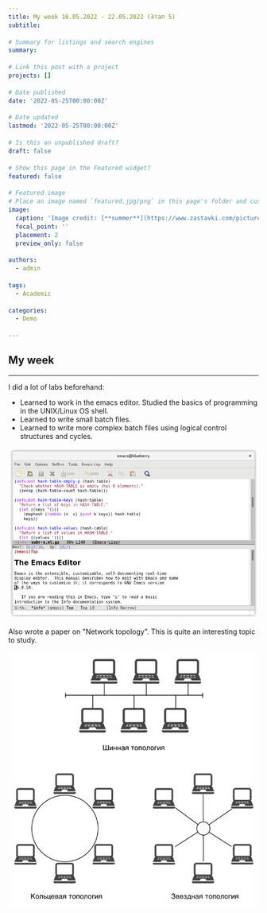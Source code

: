 ```yaml
---
title: My week 16.05.2022 - 22.05.2022 (Этап 5)
subtitle: 

# Summary for listings and search engines
summary: 

# Link this post with a project
projects: []

# Date published
date: '2022-05-25T00:00:00Z'

# Date updated
lastmod: '2022-05-25T00:00:00Z'

# Is this an unpublished draft?
draft: false

# Show this page in the Featured widget?
featured: false

# Featured image
# Place an image named `featured.jpg/png` in this page's folder and customize its options here.
image:
  caption: 'Image credit: [**summer**](https://www.zastavki.com/pictures/600x382/2014World___Barbados_Three_palms_in_barbados_079501_33.jpg)'
  focal_point: ''
  placement: 2
  preview_only: false

authors:
  - admin

tags:
  - Academic

categories:
  - Demo

---
```


## **My week**

_ _ _

I did a lot of labs beforehand:
- Learned to work in the emacs editor. Studied the basics of programming in the UNIX/Linux OS shell.
- Learned to write small batch files.
- Learned to write more complex batch files using logical control structures and cycles.

![1](images/1.png)

Also wrote a paper on "Network topology". This is quite an interesting topic to study.

![2](images/2.png)
